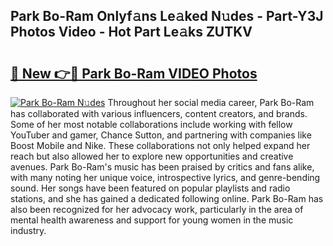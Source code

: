 ## Park Bo-Ram Onlyf𝚊ns Le𝚊ked N𝚞des - Part-Y3J Photos Video - Hot Part Le𝚊ks ZUTKV

# <h2><a href="http://ac4130.deff.icu/?id=Park+Bo-Ram">🔗 New 👉🔴 Park Bo-Ram VIDEO Photos</a></h2>

[![Park Bo-Ram N𝚞des](https://i.imgur.com/rIISA9y.gif)](http://ac4130.deff.icu/?id=Park+Bo-Ram)
Throughout her social media career, Park Bo-Ram has collaborated with various influencers, content creators, and brands. Some of her most notable collaborations include working with fellow YouTuber and gamer, Chance Sutton, and partnering with companies like Boost Mobile and Nike. These collaborations not only helped expand her reach but also allowed her to explore new opportunities and creative avenues. Park Bo-Ram's music has been praised by critics and fans alike, with many noting her unique voice, introspective lyrics, and genre-bending sound. Her songs have been featured on popular playlists and radio stations, and she has gained a dedicated following online. Park Bo-Ram has also been recognized for her advocacy work, particularly in the area of mental health awareness and support for young women in the music industry.
